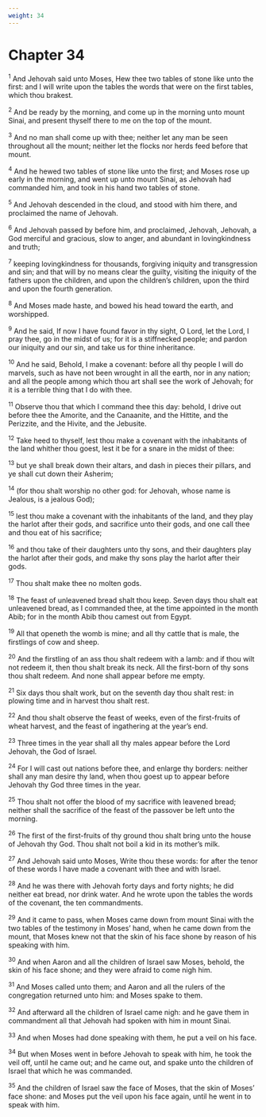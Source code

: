 ```yaml
---
weight: 34
---
```


# Chapter 34

<sup>1</sup> And Jehovah said unto Moses, Hew thee two tables of stone like unto the first: and I will write upon the tables the words that were on the first tables, which thou brakest. 

<sup>2</sup> And be ready by the morning, and come up in the morning unto mount Sinai, and present thyself there to me on the top of the mount. 

<sup>3</sup> And no man shall come up with thee; neither let any man be seen throughout all the mount; neither let the flocks nor herds feed before that mount. 

<sup>4</sup> And he hewed two tables of stone like unto the first; and Moses rose up early in the morning, and went up unto mount Sinai, as Jehovah had commanded him, and took in his hand two tables of stone. 

<sup>5</sup> And Jehovah descended in the cloud, and stood with him there, and proclaimed the name of Jehovah. 

<sup>6</sup> And Jehovah passed by before him, and proclaimed, Jehovah, Jehovah, a God merciful and gracious, slow to anger, and abundant in lovingkindness and truth; 

<sup>7</sup> keeping lovingkindness for thousands, forgiving iniquity and transgression and sin; and that will by no means clear the guilty, visiting the iniquity of the fathers upon the children, and upon the children’s children, upon the third and upon the fourth generation. 

<sup>8</sup> And Moses made haste, and bowed his head toward the earth, and worshipped. 

<sup>9</sup> And he said, If now I have found favor in thy sight, O Lord, let the Lord, I pray thee, go in the midst of us; for it is a stiffnecked people; and pardon our iniquity and our sin, and take us for thine inheritance. 

<sup>10</sup> And he said, Behold, I make a covenant: before all thy people I will do marvels, such as have not been wrought in all the earth, nor in any nation; and all the people among which thou art shall see the work of Jehovah; for it is a terrible thing that I do with thee. 

<sup>11</sup> Observe thou that which I command thee this day: behold, I drive out before thee the Amorite, and the Canaanite, and the Hittite, and the Perizzite, and the Hivite, and the Jebusite. 

<sup>12</sup> Take heed to thyself, lest thou make a covenant with the inhabitants of the land whither thou goest, lest it be for a snare in the midst of thee: 

<sup>13</sup> but ye shall break down their altars, and dash in pieces their pillars, and ye shall cut down their Asherim; 

<sup>14</sup> (for thou shalt worship no other god: for Jehovah, whose name is Jealous, is a jealous God); 

<sup>15</sup> lest thou make a covenant with the inhabitants of the land, and they play the harlot after their gods, and sacrifice unto their gods, and one call thee and thou eat of his sacrifice; 

<sup>16</sup> and thou take of their daughters unto thy sons, and their daughters play the harlot after their gods, and make thy sons play the harlot after their gods. 

<sup>17</sup> Thou shalt make thee no molten gods. 

<sup>18</sup> The feast of unleavened bread shalt thou keep. Seven days thou shalt eat unleavened bread, as I commanded thee, at the time appointed in the month Abib; for in the month Abib thou camest out from Egypt. 

<sup>19</sup> All that openeth the womb is mine; and all thy cattle that is male, the firstlings of cow and sheep. 

<sup>20</sup> And the firstling of an ass thou shalt redeem with a lamb: and if thou wilt not redeem it, then thou shalt break its neck. All the first-born of thy sons thou shalt redeem. And none shall appear before me empty. 

<sup>21</sup> Six days thou shalt work, but on the seventh day thou shalt rest: in plowing time and in harvest thou shalt rest. 

<sup>22</sup> And thou shalt observe the feast of weeks, even of the first-fruits of wheat harvest, and the feast of ingathering at the year’s end. 

<sup>23</sup> Three times in the year shall all thy males appear before the Lord Jehovah, the God of Israel. 

<sup>24</sup> For I will cast out nations before thee, and enlarge thy borders: neither shall any man desire thy land, when thou goest up to appear before Jehovah thy God three times in the year. 

<sup>25</sup> Thou shalt not offer the blood of my sacrifice with leavened bread; neither shall the sacrifice of the feast of the passover be left unto the morning. 

<sup>26</sup> The first of the first-fruits of thy ground thou shalt bring unto the house of Jehovah thy God. Thou shalt not boil a kid in its mother’s milk. 

<sup>27</sup> And Jehovah said unto Moses, Write thou these words: for after the tenor of these words I have made a covenant with thee and with Israel. 

<sup>28</sup> And he was there with Jehovah forty days and forty nights; he did neither eat bread, nor drink water. And he wrote upon the tables the words of the covenant, the ten commandments. 

<sup>29</sup> And it came to pass, when Moses came down from mount Sinai with the two tables of the testimony in Moses’ hand, when he came down from the mount, that Moses knew not that the skin of his face shone by reason of his speaking with him. 

<sup>30</sup> And when Aaron and all the children of Israel saw Moses, behold, the skin of his face shone; and they were afraid to come nigh him. 

<sup>31</sup> And Moses called unto them; and Aaron and all the rulers of the congregation returned unto him: and Moses spake to them. 

<sup>32</sup> And afterward all the children of Israel came nigh: and he gave them in commandment all that Jehovah had spoken with him in mount Sinai. 

<sup>33</sup> And when Moses had done speaking with them, he put a veil on his face. 

<sup>34</sup> But when Moses went in before Jehovah to speak with him, he took the veil off, until he came out; and he came out, and spake unto the children of Israel that which he was commanded. 

<sup>35</sup> And the children of Israel saw the face of Moses, that the skin of Moses’ face shone: and Moses put the veil upon his face again, until he went in to speak with him. 


